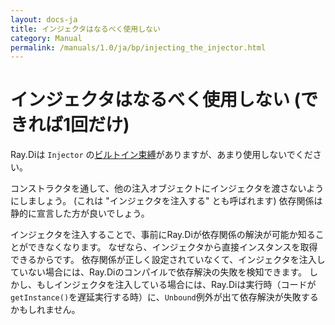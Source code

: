 ```yaml
---
layout: docs-ja
title: インジェクタはなるべく使用しない
category: Manual
permalink: /manuals/1.0/ja/bp/injecting_the_injector.html
---
```

# インジェクタはなるべく使用しない (できれば1回だけ)

Ray.Diは `Injector` の[ビルトイン束縛](../builtin_bindings.html)がありますが、あまり使用しないでください。

コンストラクタを通して、他の注入オブジェクトにインジェクタを渡さないようにしましょう。 (これは "インジェクタを注入する" とも呼ばれます)
依存関係は静的に宣言した方が良いでしょう。

インジェクタを注入することで、事前にRay.Diが依存関係の解決が可能か知ることができなくなります。
なぜなら、インジェクタから直接インスタンスを取得できるからです。
依存関係が正しく設定されていなくて、インジェクタを注入していない場合には、Ray.Diのコンパイルで依存解決の失敗を検知できます。
しかし、もしインジェクタを注入している場合には、Ray.Diは実行時（コードが`getInstance()`を遅延実行する時）に、`Unbound`例外が出て依存解決が失敗するかもしれません。
